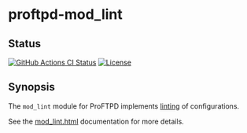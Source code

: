 proftpd-mod_lint
================

Status
------
[![GitHub Actions CI Status](https://github.com/Castaglia/proftpd-mod_lint/actions/workflows/ci.yml/badge.svg?branch=master)](https://github.com/Castaglia/proftpd-mod_lint/actions/workflows/ci.yml)
[![License](https://img.shields.io/badge/license-GPL-brightgreen.svg)](https://img.shields.io/badge/license-GPL-brightgreen.svg)

Synopsis
--------

The `mod_lint` module for ProFTPD implements [linting](https://en.wikipedia.org/wiki/Lint_(software)) of configurations.

See the [mod_lint.html](https://htmlpreview.github.io/?https://github.com/Castaglia/proftpd-mod_lint/blob/master/mod_auth_policy.html) documentation for more details.
